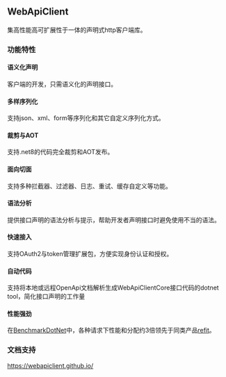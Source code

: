 ## WebApiClient　　　　　　　　　　　　　　　　　
集高性能高可扩展性于一体的声明式http客户端库。

### 功能特性
#### 语义化声明
客户端的开发，只需语义化的声明接口。

#### 多样序列化
支持json、xml、form等序列化和其它自定义序列化方式。

#### 裁剪与AOT
支持.net8的代码完全裁剪和AOT发布。

#### 面向切面
支持多种拦截器、过滤器、日志、重试、缓存自定义等功能。

#### 语法分析
提供接口声明的语法分析与提示，帮助开发者声明接口时避免使用不当的语法。

#### 快速接入
支持OAuth2与token管理扩展包，方便实现身份认证和授权。

#### 自动代码
支持将本地或远程OpenApi文档解析生成WebApiClientCore接口代码的dotnet tool，简化接口声明的工作量

#### 性能强劲
在[BenchmarkDotNet](WebApiClient/tree/master/WebApiClientCore.Benchmarks/results)中，各种请求下性能和分配约3倍领先于同类产品[refit](https://github.com/reactiveui/refit)。

### 文档支持
https://webapiclient.github.io/
